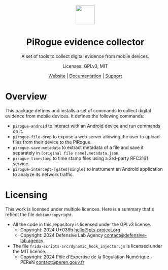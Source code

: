 <div align="center">
<img width="60px" src="https://pts-project.org/android-chrome-512x512.png">
<h1>PiRogue evidence collector</h1>
<p>
A set of tools to collect digital evidence from mobile devices.
</p>
<p>
Licenses: GPLv3, MIT
</p><p>
<a href="https://pts-project.org">Website</a> | 
<a href="https://pts-project.org/docs/">Documentation</a> | 
<a href="https://discord.gg/qGX73GYNdp">Support</a>
</p>
</div>

# Overview
This package defines and installs a set of commands to collect digital evidence from mobile devices. 
It defines the following commands:

* `pirogue-android` to interact with an Android device and run commands on it.
* `pirogue-file-drop` to expose a web server allowing the user to upload files from their device to the PiRogue.
* `pirogue-save-metadata` to extract metadata of a file and save it separately in `[original file name].metadata.json`.
* `pirogue-timestamp` to time stamp files using a 3rd-party RFC3161 service.
* `pirogue-intercept-[gated|single]` to instrument an Android application to analyze its network traffic.

# Licensing
This work is licensed under multiple licences. Here is a summary that's reflect 
the file `debian/copyright`. 

* All the code in this repository is licensed under the GPLv3 license.
  * Copyright: 2024   U+039b <hello@pts-project.org>  
  * Copyright: 2024   Defensive Lab Agency <contact@defensive-lab.agency>
* The file `frida-scripts-src/dynamic_hook_injector.js` is licensed under the MIT license.
  * Copyright: 2024   Pôle d'Expertise de la Régulation Numérique - PEReN <contact@peren.gouv.fr>

